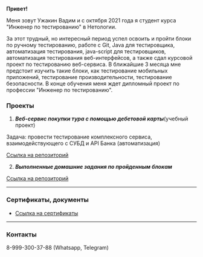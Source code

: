 **Привет!**

Меня зовут Ужакин Вадим и c октября 2021 года я студент курса "Инженер по тестированию" в Нетологии.

За этот трудный, но интересный период успел освоить и пройти блоки по ручному тестированию, работе с Git, Java для тестировщика, автоматизация тестирования, java-script для тестировщиков, автоматизация тестирования веб-интерфейсов, а также сдал курсовой проект по тестированию веб-сервиса. В ближайшие 3 месяца мне предстоит изучить такие блоки, как тестирование мобильных приложений, тестирование производительности, тестирование безопасности. В конце обучения меня ждет дипломный проект по профессии "Инженер по тестированию".

### **Проекты**

1. ***Веб-сервис покупки тура с помощью дебетовой карты***(учебный проект)

Задача: провести тестирование комплексного сервиса, взаимодействующего с СУБД и API Банка (автоматизация)

[Ссылка на репозиторий](https://github.com/Vavlauz/Diploma2)

2. ***Выполненные домашние задания по пройденным блокам***

[Ссылка на репозиторий](https://github.com/Vavlauz?tab=repositories)


***
### **Сертификаты, документы**

- [Ссылка на сертификаты](https://github.com/MironovED/MironovED/tree/master/certificate)


***
### **Контакты**

8-999-300-37-88 (Whatsapp, Telegram)


